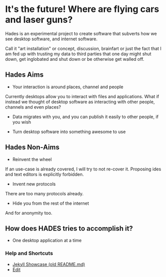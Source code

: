 # It's the future! Where are flying cars and laser guns?

Hades is an experimental project to create software that subverts how we see desktop software, and internet software.

Call it "art installation" or concept, discussion, brainfart or just the fact that I am fed up with trusting my data to third parties that one day might shut down, get inglobated and shut down or be otherwise get walled off.

## Hades Aims

- Your interaction is around places, channel and people

Currently desktops allow you to interact with files and applications.
What if instead we thought of desktop software as interacting with other people, channels and even places?

- Data migrates with you, and you can publish it easily to other people, if you wish

- Turn desktop software into something awesome to use

## Hades Non-Aims

- Reinvent the wheel

If an use-case is already covered, I will try to not re-cover it.
Proposing ides and text editors is explicitly forbidden.

- Invent new protocols

There are too many protocols already.

- Hide you from the rest of the internet

And for anonymity too.

## How does HADES tries to accomplish it?

- One desktop application at a time

### Help and Shortcuts

- [Jekyll Showcase (old README.md)](https://limacat76.github.io/Hades-Desktop/help/markdown.html)
- [Edit](https://github.com/limacat76/Hades-Desktop/edit/master/README.md)
